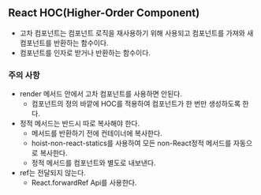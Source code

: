 ## React HOC(Higher-Order Component)

- 고차 컴포넌트는 컴포넌트 로직을 재사용하기 위해 사용되고 컴포넌트를 가져와 새 컴포넌트를 반환하는 함수이다.
- 컴포넌트를 인자로 받거나 반환하는 함수이다.

### 주의 사항

- render 메서드 안에서 고차 컴포넌트를 사용하면 안된다.
  - 컴포넌트의 정의 바깥에 HOC를 적용하여 컴포넌트가 한 번만 생성하도록 한다.
- 정적 메서드는 반드시 따로 복사해야 한다.
  - 메서드를 반환하기 전에 컨테이너에 복사한다.
  - hoist-non-react-statics를 사용하여 모든 non-React정적 메서드를 자동으로 복사한다.
  - 정적 메서드를 컴포넌트와 별도로 내보낸다.
- ref는 전달되지 않는다.
  - React.forwardRef Api를 사용한다.
